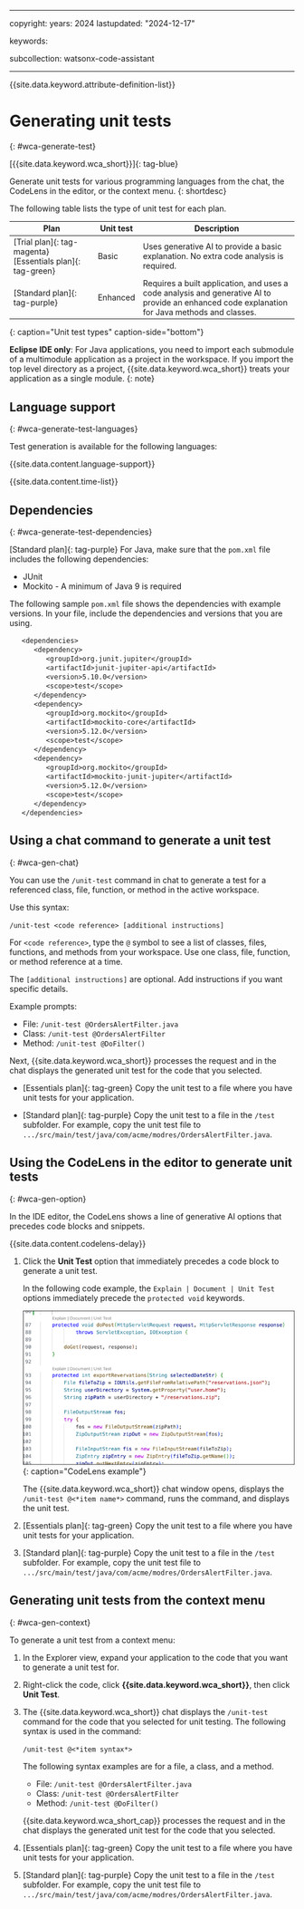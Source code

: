 
---

copyright:
   years: 2024
lastupdated: "2024-12-17"

keywords:

subcollection: watsonx-code-assistant

---

{{site.data.keyword.attribute-definition-list}}

# Generating unit tests
{: #wca-generate-test}

[{{site.data.keyword.wca_short}}]{: tag-blue}

Generate unit tests for various programming languages from the chat, the CodeLens in the editor, or the context menu.
{: shortdesc}

The following table lists the type of unit test for each plan.

| Plan | Unit test | Description |
| --- | --- | --- |
| [Trial plan]{: tag-magenta} [Essentials plan]{: tag-green} | Basic | Uses generative AI to provide a basic explanation. No extra code analysis is required. |
| [Standard plan]{: tag-purple} | Enhanced | Requires a built application, and uses a code analysis and generative AI to provide an enhanced code explanation for Java methods and classes. |
{: caption="Unit test types" caption-side="bottom"}

**Eclipse IDE only**: For Java applications, you need to import each submodule of a multimodule application as a project in the workspace. If you import the top level directory as a project, {{site.data.keyword.wca_short}} treats your application as a single module.
{: note}

## Language support 
{: #wca-generate-test-languages} 

Test generation is available for the following languages:

{{site.data.content.language-support}}

{{site.data.content.time-list}}

## Dependencies
{: #wca-generate-test-dependencies}

[Standard plan]{: tag-purple} For Java, make sure that the `pom.xml` file includes the following dependencies:
- JUnit
- Mockito - A minimum of Java 9 is required

The following sample `pom.xml` file shows the dependencies with example versions. In your file, include the dependencies and versions that you are using.
 
```code  
   <dependencies>
      <dependency>
         <groupId>org.junit.jupiter</groupId>
         <artifactId>junit-jupiter-api</artifactId>
         <version>5.10.0</version>
         <scope>test</scope>
      </dependency>
      <dependency>
         <groupId>org.mockito</groupId>
         <artifactId>mockito-core</artifactId>
         <version>5.12.0</version>
         <scope>test</scope>
      </dependency>
      <dependency>
         <groupId>org.mockito</groupId>
         <artifactId>mockito-junit-jupiter</artifactId>
         <version>5.12.0</version>
         <scope>test</scope>
      </dependency>
   </dependencies>
```

## Using a chat command to generate a unit test
{: #wca-gen-chat}

You can use the `/unit-test` command in chat to generate a test for a referenced class, file, function, or method in the active workspace.

Use this syntax:

`/unit-test <code reference> [additional instructions]`

For `<code reference>`, type the `@` symbol to see a list of classes, files, functions, and methods from your workspace. Use one class, file, function, or method reference at a time.

The `[additional instructions]` are optional. Add instructions if you want specific details.

Example prompts:
- File: `/unit-test @OrdersAlertFilter.java`
- Class: `/unit-test @OrdersAlertFilter`
- Method: `/unit-test @DoFilter()`  

Next, {{site.data.keyword.wca_short}} processes the request and in the chat displays the generated unit test for the code that you selected. 

- [Essentials plan]{: tag-green} Copy the unit test to a file where you have unit tests for your application.

- [Standard plan]{: tag-purple} Copy the unit test to a file in the `/test` subfolder. For example, copy the unit test file to `.../src/main/test/java/com/acme/modres/OrdersAlertFilter.java`. 

## Using the CodeLens in the editor to generate unit tests
{: #wca-gen-option}

In the IDE editor, the CodeLens shows a line of generative AI options that precedes code blocks and snippets.  

{{site.data.content.codelens-delay}}

1. Click the **Unit Test** option that immediately precedes a code block to generate a unit test. 

   In the following code example, the `Explain | Document | Unit Test` options immediately precede the `protected void` keywords.

   ![CodeLens example](images/codelens.png){: caption="CodeLens example"}

   The {{site.data.keyword.wca_short}} chat window opens, displays the `/unit-test @<*item name*>` command, runs the command, and displays the unit test.

1. [Essentials plan]{: tag-green} Copy the unit test to a file where you have unit tests for your application.

1. [Standard plan]{: tag-purple} Copy the unit test to a file in the `/test` subfolder. For example, copy the unit test file to `.../src/main/test/java/com/acme/modres/OrdersAlertFilter.java`.

## Generating unit tests from the context menu
{: #wca-gen-context}

To generate a unit test from a context menu:

1. In the Explorer view, expand your application to the code that you want to generate a unit test for.

1. Right-click the code, click **{{site.data.keyword.wca_short}}**, then click **Unit Test**.

1. The {{site.data.keyword.wca_short}} chat displays the `/unit-test` command for the code that you selected for unit testing. The following syntax is used in the command:

   `/unit-test @<*item syntax*>`

   The following syntax examples are for a file, a class, and a method.

   * File: `/unit-test @OrdersAlertFilter.java`
   * Class: `/unit-test @OrdersAlertFilter`
   * Method: `/unit-test @DoFilter()`


   {{site.data.keyword.wca_short_cap}} processes the request and in the chat displays the generated unit test for the code that you selected. 

1. [Essentials plan]{: tag-green} Copy the unit test to a file where you have unit tests for your application.

1. [Standard plan]{: tag-purple} Copy the unit test to a file in the `/test` subfolder. For example, copy the unit test file to `.../src/main/test/java/com/acme/modres/OrdersAlertFilter.java`.
